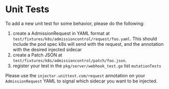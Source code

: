 # Unit Tests

To add a new unit test for some behavior, please do the following:

1. create a AdmissionRequest in YAML format at `test/fixtures/k8s/admissioncontrol/request/foo.yaml`. This should include the pod spec k8s will send with the request, and the annotation with the desired injected sidecar
2. create a Patch JSON at `test/fixtures/k8s/admissioncontrol/patch/foo.json`.
3. register your test in the `pkg/server/webhook_test.go` list `mutationTests`

Please use the `injector.unittest.com/request` annotation on your `AdmissionRequest` YAML to signal which sidecar you want to be injected.

